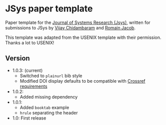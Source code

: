 # JSys paper template

Paper template for the [Journal of Systems Research (Jsys)](http://jsysr.org/), written for submissions to
JSys by [Vijay Chidambaram](https://www.cs.utexas.edu/~vijay/) and [Romain Jacob](https://www.romainjacob.net/).

This template was adapted from the USENIX template with their permission. Thanks a lot to USENIX!

## Version

+ 1.0.3: (current)
  + Switched to `plainurl` bib style
  + Modified DOI display defaults to be compatible with [Crossref requirements](https://www.crossref.org/display-guidelines/)
+ 1.0.2:
  + Added missing dependency
+ 1.0.1:
  + Added `booktab` example
  + `hrule` separating the header
+ 1.0: First release
